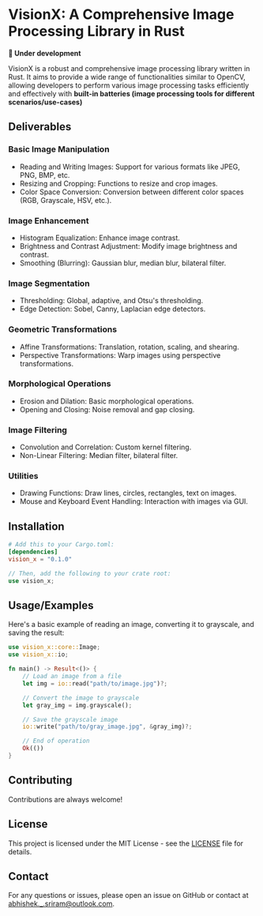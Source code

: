 # VisionX: A Comprehensive Image Processing Library in Rust

**🚧 Under development**

VisionX is a robust and comprehensive image processing library written in Rust. It aims to provide a wide range of functionalities similar to OpenCV, allowing developers to perform various image processing tasks efficiently and effectively with **built-in batteries (image processing tools for different scenarios/use-cases)**

## Deliverables

### Basic Image Manipulation
- Reading and Writing Images: Support for various formats like JPEG, PNG, BMP, etc.
- Resizing and Cropping: Functions to resize and crop images.
- Color Space Conversion: Conversion between different color spaces (RGB, Grayscale, HSV, etc.).

### Image Enhancement

- Histogram Equalization: Enhance image contrast.
- Brightness and Contrast Adjustment: Modify image brightness and contrast.
- Smoothing (Blurring): Gaussian blur, median blur, bilateral filter.

### Image Segmentation

- Thresholding: Global, adaptive, and Otsu's thresholding.
- Edge Detection: Sobel, Canny, Laplacian edge detectors.

### Geometric Transformations

- Affine Transformations: Translation, rotation, scaling, and shearing.
- Perspective Transformations: Warp images using perspective transformations.

### Morphological Operations

- Erosion and Dilation: Basic morphological operations.
- Opening and Closing: Noise removal and gap closing.

### Image Filtering

- Convolution and Correlation: Custom kernel filtering.
- Non-Linear Filtering: Median filter, bilateral filter.

### Utilities

- Drawing Functions: Draw lines, circles, rectangles, text on images.
- Mouse and Keyboard Event Handling: Interaction with images via GUI.

## Installation

```toml
# Add this to your Cargo.toml:
[dependencies]
vision_x = "0.1.0"
```

```rust
// Then, add the following to your crate root:
use vision_x;
```

## Usage/Examples

Here's a basic example of reading an image, converting it to grayscale, and saving the result:

```rust
use vision_x::core::Image;
use vision_x::io;

fn main() -> Result<()> {
    // Load an image from a file
    let img = io::read("path/to/image.jpg")?;

    // Convert the image to grayscale
    let gray_img = img.grayscale();

    // Save the grayscale image
    io::write("path/to/gray_image.jpg", &gray_img)?;

    // End of operation
    Ok(())
}
```

## Contributing

Contributions are always welcome!

## License

This project is licensed under the MIT License - see the [LICENSE](/LICENSE) file for details.

## Contact

For any questions or issues, please open an issue on GitHub or contact at [abhishek.\_.sriram@outlook.com](mailto:abhishek._.sriram@outlook.com).
